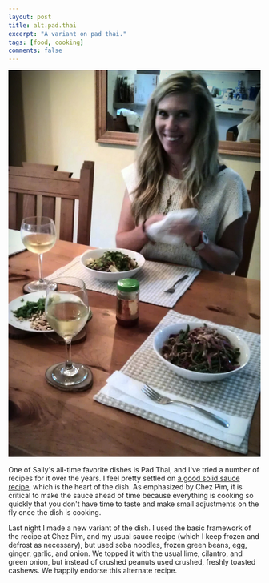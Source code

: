 ```yaml
---
layout: post
title: alt.pad.thai
excerpt: "A variant on pad thai."
tags: [food, cooking]
comments: false
---
```

![pad thai](/images/pad-thai-sally-imag0738-1-crop.jpg)

One of Sally's all-time favorite dishes is Pad Thai, and I've tried a number of recipes for it over the years. I feel pretty settled on [a good solid sauce recipe](http://chezpim.com/cook/pad_thai_for_beginners), which is the heart of the dish. As emphasized by Chez Pim, it is critical to make the sauce ahead of time because everything is cooking so quickly that you don't have time to taste and make small adjustments on the fly once the dish is cooking.

Last night I made a new variant of the dish. I used the basic framework of the recipe at Chez Pim, and my usual sauce recipe (which I keep frozen and defrost as necessary), but used soba noodles, frozen green beans, egg, ginger, garlic, and onion. We topped it with the usual lime, cilantro, and green onion, but instead of crushed peanuts used crushed, freshly toasted cashews. We happily endorse this alternate recipe.
